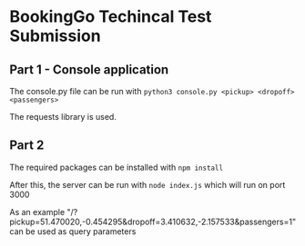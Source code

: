 # BookingGo Techincal Test Submission

## Part 1 - Console application

The console.py file can be run with `python3 console.py <pickup> <dropoff> <passengers>`

The requests library is used.

## Part 2

The required packages can be installed with `npm install`

After this, the server can be run with `node index.js` which will run on port 3000

As an example "/?pickup=51.470020,-0.454295&dropoff=3.410632,-2.157533&passengers=1" can be used as query parameters

